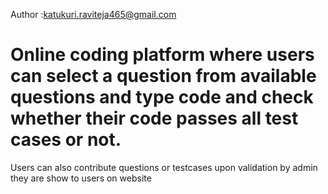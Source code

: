 Author :katukuri.raviteja465@gmail.com
# Online coding platform where users can select a question from available questions and type code and check whether their code passes all test cases or not.
Users can also contribute questions or testcases upon validation by admin they are show to users on website 
